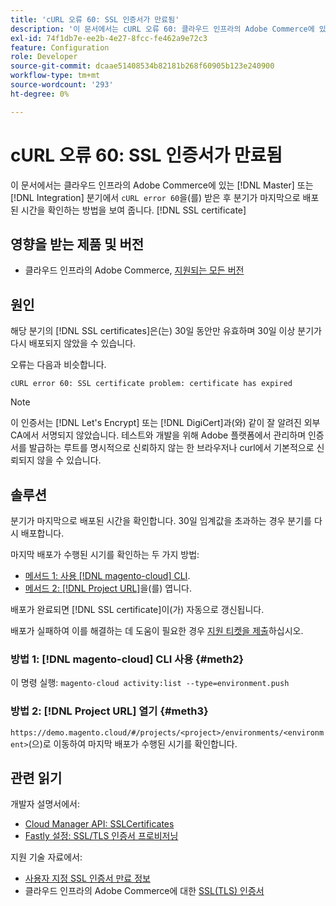 ```yaml
---
title: 'cURL 오류 60: SSL 인증서가 만료됨'
description: '이 문서에서는 cURL 오류 60: 클라우드 인프라의 Adobe Commerce에 있는 기본 또는 통합 분기에서 SSL 인증서가 만료된 후 분기를 마지막으로 배포한 시기를 확인하는 방법을 보여 줍니다.'
exl-id: 74f1db7e-ee2b-4e27-8fcc-fe462a9e72c3
feature: Configuration
role: Developer
source-git-commit: dcaae51408534b82181b268f60905b123e240900
workflow-type: tm+mt
source-wordcount: '293'
ht-degree: 0%

---
```


# cURL 오류 60: SSL 인증서가 만료됨

이 문서에서는 클라우드 인프라의 Adobe Commerce에 있는 [!DNL Master] 또는 [!DNL Integration] 분기에서 `cURL error 60`을(를) 받은 후 분기가 마지막으로 배포된 시간을 확인하는 방법을 보여 줍니다. [!DNL SSL certificate]

## 영향을 받는 제품 및 버전

* 클라우드 인프라의 Adobe Commerce, [지원되는 모든 버전](https://magento.com/sites/default/files/magento-software-lifecycle-policy.pdf)

## 원인

해당 분기의 [!DNL SSL certificates]은(는) 30일 동안만 유효하며 30일 이상 분기가 다시 배포되지 않았을 수 있습니다.

오류는 다음과 비슷합니다.

```cURL
cURL error 60: SSL certificate problem: certificate has expired
```

>[!NOTE]
>
>이 인증서는 [!DNL Let's Encrypt] 또는 [!DNL DigiCert]과(와) 같이 잘 알려진 외부 CA에서 서명되지 않았습니다. 테스트와 개발을 위해 Adobe 플랫폼에서 관리하며 인증서를 발급하는 루트를 명시적으로 신뢰하지 않는 한 브라우저나 curl에서 기본적으로 신뢰되지 않을 수 있습니다.

## 솔루션

분기가 마지막으로 배포된 시간을 확인합니다. 30일 임계값을 초과하는 경우 분기를 다시 배포합니다.

마지막 배포가 수행된 시기를 확인하는 두 가지 방법:

* [메서드 1: 사용 [!DNL magento-cloud] CLI](#meth2).
* [메서드 2:  [!DNL Project URL]](#meth3)을(를) 엽니다.

배포가 완료되면 [!DNL SSL certificate]이(가) 자동으로 갱신됩니다.

배포가 실패하여 이를 해결하는 데 도움이 필요한 경우 [지원 티켓을 제출](https://experienceleague.adobe.com/docs/commerce-knowledge-base/kb/help-center-guide/magento-help-center-user-guide.html#submit-ticket)하십시오.

### 방법 1: [!DNL magento-cloud] CLI 사용 {#meth2}

이 명령 실행: `magento-cloud activity:list --type=environment.push`

### 방법 2: [!DNL Project URL] 열기 {#meth3}

`https://demo.magento.cloud/#/projects/<project>/environments/<environment>`(으)로 이동하여 마지막 배포가 수행된 시기를 확인합니다.

## 관련 읽기

개발자 설명서에서:

* [Cloud Manager API: SSLCertificates](https://developer.adobe.com/experience-cloud/cloud-manager/reference/api/#tag/SSLCertificates)
* [Fastly 설정: SSL/TLS 인증서 프로비저닝](https://experienceleague.adobe.com/en/docs/commerce-cloud-service/user-guide/cdn/setup-fastly/fastly-configuration#provision-ssltls-certificates)

지원 기술 자료에서:

* [사용자 지정 SSL 인증서 만료 정보](https://experienceleague.adobe.com/docs/commerce-knowledge-base/kb/troubleshooting/miscellaneous/custom-ssl-certificate-expiration-information.html)
* 클라우드 인프라의 Adobe Commerce에 대한 [SSL(TLS) 인증서](https://experienceleague.adobe.com/docs/commerce-knowledge-base/kb/how-to/ssl-tls-certificates-for-magento-commerce-cloud-faq.html)
